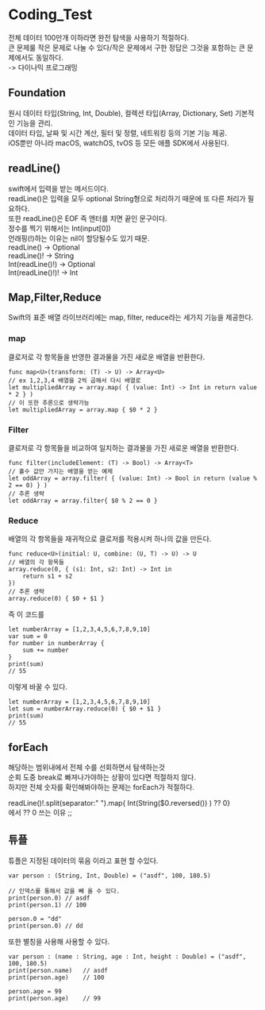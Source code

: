 # Coding_Test
   
전체 데이터 100만개 이하라면 완전 탐색을 사용하기 적절하다.  
큰 문제룰 작은 문제로 나눌 수 있다/작은 문제에서 구한 정답은 그것을 포함하는 큰 문제에서도 동일하다.   
-> 다이나믹 프로그래밍   

## Foundation   
원시 데이터 타입(String, Int, Double), 컬렉션 타입(Array, Dictionary, Set) 기본적인 기능을 관리.   
데이터 타입, 날짜 및 시간 계산, 필터 및 정렬, 네트워킹 등의 기본 기능 제공.   
iOS뿐만 아니라 macOS, watchOS, tvOS 등 모든 애플 SDK에서 사용된다.     
   
   
## readLine()   
swift에서 입력을 받는 메서드이다.   
readLine()은 입력을 모두 optional String형으로 처리하기 때문에 또 다른 처리가 필요하다.   
또한 readLine()은 EOF 즉 엔터를 치면 끝인 문구이다.   
정수를 찍기 위해서는 Int(input[0])   
언래핑(!)하는 이유는 nil이 할당될수도 있기 때문.   
readLine() -> Optional<String>   
readLine()! -> String   
Int(readLine()!) -> Optional<Int>   
Int(readLine()!)! -> Int   
   
## Map,Filter,Reduce   
Swift의 표준 배열 라이브러리에는 map, filter, reduce라는 세가지 기능을 제공한다.   
### map   
클로저로 각 항목들을 반영한 결과물을 가진 새로운 배열을 반환한다.
```
func map<U>(transform: (T) -> U) -> Array<U>
// ex 1,2,3,4 배열을 2씩 곱해서 다시 배열로
let multipliedArray = array.map( { (value: Int) -> Int in return value * 2 } )
// 이 또한 추론으로 생략가능
let multipliedArray = array.map { $0 * 2 }
```
### Filter   
클로저로 각 항목들을 비교하여 일치하는 결과물을 가진 새로운 배열을 반환한다.   
```
func filter(includeElement: (T) -> Bool) -> Array<T>
// 홀수 값만 가지는 배열을 얻는 예제
let oddArray = array.filter( { (value: Int) -> Bool in return (value % 2 == 0) } )
// 추론 생략
let oddArray = array.filter{ $0 % 2 == 0 }
```   
### Reduce   
배열의 각 항목들을 재귀적으로 클로저를 적용시켜 하나의 값을 만든다.   
```
func reduce<U>(initial: U, combine: (U, T) -> U) -> U
// 배열의 각 항목들
array.reduce(0, { (s1: Int, s2: Int) -> Int in
    return s1 + s2
})
// 추론 생략
array.reduce(0) { $0 + $1 }   
```
   

   
즉 이 코드를   
```
let numberArray = [1,2,3,4,5,6,7,8,9,10]
var sum = 0
for number in numberArray {
    sum += number
}
print(sum)
// 55
```
이렇게 바꿀 수 있다.   
```
let numberArray = [1,2,3,4,5,6,7,8,9,10]
let sum = numberArray.reduce(0) { $0 + $1 }
print(sum)
// 55
```   

## forEach
해당하는 범위내에서 전체 수를 선회하면서 탐색하는것   
순회 도중 break로 빠져나가야하는 상황이 있다면 적절하지 않다.   
하지만 전체 숫자를 확인해봐야하는 문제는 forEach가 적절하다.   

readLine()!.split(separator:" ").map{ Int(String($0.reversed()) ) ?? 0}   
에서 ?? 0 쓰는 이유 ;;
   
## 튜플
튜플은 지정된 데이터의 묶음 이라고 표현 할 수있다.   
```
var person : (String, Int, Double) = ("asdf", 100, 180.5)

// 인덱스를 통해서 값을 빼 올 수 있다.
print(person.0) // asdf
print(person.1) // 100

person.0 = "dd"
print(person.0) // dd
```
또한 별칭을 사용해 사용할 수 있다.
```
var person : (name : String, age : Int, height : Double) = ("asdf", 100, 180.5)
print(person.name)   // asdf
print(person.age)    // 100
 
person.age = 99
print(person.age)    // 99
   
```

